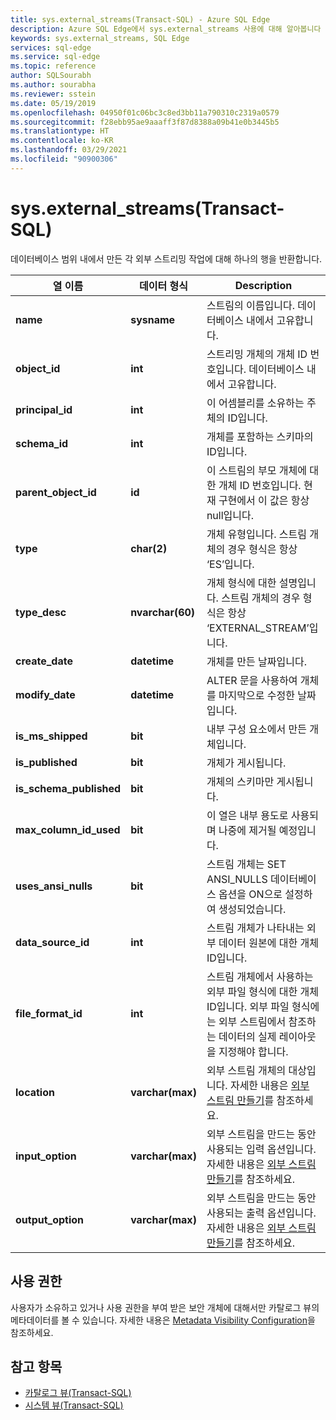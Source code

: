```yaml
---
title: sys.external_streams(Transact-SQL) - Azure SQL Edge
description: Azure SQL Edge에서 sys.external_streams 사용에 대해 알아봅니다
keywords: sys.external_streams, SQL Edge
services: sql-edge
ms.service: sql-edge
ms.topic: reference
author: SQLSourabh
ms.author: sourabha
ms.reviewer: sstein
ms.date: 05/19/2019
ms.openlocfilehash: 04950f01c06bc3c8ed3bb11a790310c2319a0579
ms.sourcegitcommit: f28ebb95ae9aaaff3f87d8388a09b41e0b3445b5
ms.translationtype: HT
ms.contentlocale: ko-KR
ms.lasthandoff: 03/29/2021
ms.locfileid: "90900306"
---
```

# <a name="sysexternal_streams-transact-sql"></a>sys.external_streams(Transact-SQL)

데이터베이스 범위 내에서 만든 각 외부 스트리밍 작업에 대해 하나의 행을 반환합니다.

|열 이름|데이터 형식|Description|  
|-----------------|---------------|-----------------|
|**name**|**sysname**|스트림의 이름입니다. 데이터베이스 내에서 고유합니다.|
|**object_id**|**int**|스트리밍 개체의 개체 ID 번호입니다. 데이터베이스 내에서 고유합니다.|
|**principal_id**|**int**|이 어셈블리를 소유하는 주체의 ID입니다.|
|**schema_id**|**int**| 개체를 포함하는 스키마의 ID입니다.|
|**parent_object_id**|**id**| 이 스트림의 부모 개체에 대한 개체 ID 번호입니다. 현재 구현에서 이 값은 항상 null입니다.|
|**type**|**char(2)**|개체 유형입니다. 스트림 개체의 경우 형식은 항상 ‘ES’입니다.|
|**type_desc**|**nvarchar(60)**| 개체 형식에 대한 설명입니다. 스트림 개체의 경우 형식은 항상 ‘EXTERNAL_STREAM’입니다.|
|**create_date**|**datetime**| 개체를 만든 날짜입니다.|
|**modify_date**|**datetime**| ALTER 문을 사용하여 개체를 마지막으로 수정한 날짜입니다.|
|**is_ms_shipped**|**bit**| 내부 구성 요소에서 만든 개체입니다.|  
|**is_published**|**bit**|개체가 게시됩니다.|  
|**is_schema_published**|**bit**|개체의 스키마만 게시됩니다.|
|**max_column_id_used**|**bit**| 이 열은 내부 용도로 사용되며 나중에 제거될 예정입니다.|  
|**uses_ansi_nulls**|**bit**| 스트림 개체는 SET ANSI_NULLS 데이터베이스 옵션을 ON으로 설정하여 생성되었습니다.|
|**data_source_id**|**int**| 스트림 개체가 나타내는 외부 데이터 원본에 대한 개체 ID입니다. |  
|**file_format_id**|**int**| 스트림 개체에서 사용하는 외부 파일 형식에 대한 개체 ID입니다. 외부 파일 형식에는 외부 스트림에서 참조하는 데이터의 실제 레이아웃을 지정해야 합니다.| 
|**location**|**varchar(max)**| 외부 스트림 개체의 대상입니다. 자세한 내용은 [외부 스트림 만들기](overview.md)를 참조하세요. |
|**input_option**|**varchar(max)**| 외부 스트림을 만드는 동안 사용되는 입력 옵션입니다. 자세한 내용은 [외부 스트림 만들기](overview.md)를 참조하세요. |
|**output_option**|**varchar(max)**| 외부 스트림을 만드는 동안 사용되는 출력 옵션입니다. 자세한 내용은 [외부 스트림 만들기](overview.md)를 참조하세요. | 

## <a name="permissions"></a>사용 권한

사용자가 소유하고 있거나 사용 권한을 부여 받은 보안 개체에 대해서만 카탈로그 뷰의 메타데이터를 볼 수 있습니다. 자세한 내용은 [Metadata Visibility Configuration](/sql/relational-databases/security/metadata-visibility-configuration/)을 참조하세요.

## <a name="see-also"></a>참고 항목

- [카탈로그 뷰(Transact-SQL)](/sql/relational-databases/system-catalog-views/catalog-views-transact-sql/)
- [시스템 뷰(Transact-SQL)](/sql/t-sql/language-reference/)
